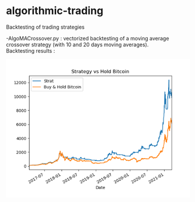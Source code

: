 # algorithmic-trading
Backtesting of trading strategies

-AlgoMACrossover.py : vectorized backtesting of a moving average crossover strategy (with 10 and 20 days moving averages).  
Backtesting results :

![Screenshot](Figure_1.png)
